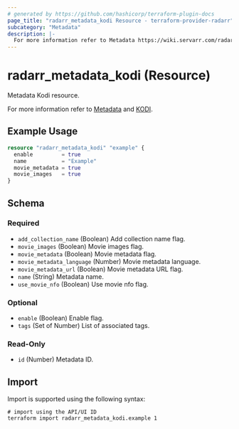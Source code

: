 ```yaml
---
# generated by https://github.com/hashicorp/terraform-plugin-docs
page_title: "radarr_metadata_kodi Resource - terraform-provider-radarr"
subcategory: "Metadata"
description: |-
  For more information refer to Metadata https://wiki.servarr.com/radarr/settings#metadata and KODI https://wiki.servarr.com/radarr/supported#xbmcmetadata.
---
```


# radarr_metadata_kodi (Resource)

<!-- subcategory:Metadata -->Metadata Kodi resource.
For more information refer to [Metadata](https://wiki.servarr.com/radarr/settings#metadata) and [KODI](https://wiki.servarr.com/radarr/supported#xbmcmetadata).

## Example Usage

```terraform
resource "radarr_metadata_kodi" "example" {
  enable         = true
  name           = "Example"
  movie_metadata = true
  movie_images   = true
}
```

<!-- schema generated by tfplugindocs -->
## Schema

### Required

- `add_collection_name` (Boolean) Add collection name flag.
- `movie_images` (Boolean) Movie images flag.
- `movie_metadata` (Boolean) Movie metadata flag.
- `movie_metadata_language` (Number) Movie metadata language.
- `movie_metadata_url` (Boolean) Movie metadata URL flag.
- `name` (String) Metadata name.
- `use_movie_nfo` (Boolean) Use movie nfo flag.

### Optional

- `enable` (Boolean) Enable flag.
- `tags` (Set of Number) List of associated tags.

### Read-Only

- `id` (Number) Metadata ID.

## Import

Import is supported using the following syntax:

```shell
# import using the API/UI ID
terraform import radarr_metadata_kodi.example 1
```
